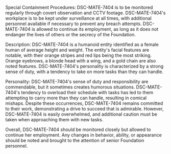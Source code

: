 Special Containment Procedures:
DSC-MATE-7404 is to be monitored regularly through covert observation and CCTV footage. DSC-MATE-7404's workplace is to be kept under surveillance at all times, with additional personnel available if necessary to prevent any breach attempts. DSC-MATE-7404 is allowed to continue its employment, as long as it does not endanger the lives of others or the secrecy of the Foundation.

Description:
DSC-MATE-7404 is a humanoid entity identified as a female human of average height and weight. The entity's facial features are notable, with their orange stripes and red lips being the most striking. Orange eyebrows, a blonde head with a wing, and a gold chain are also noted features. DSC-MATE-7404's personality is characterized by a strong sense of duty, with a tendency to take on more tasks than they can handle.

Personality:
DSC-MATE-7404's sense of duty and responsibility are commendable, but it sometimes creates humorous situations. DSC-MATE-7404's tendency to overload their schedule with tasks has led to them attempting to carry more than they can handle, resulting in comical mishaps. Despite these occurrences, DSC-MATE-7404 remains committed to their work, demonstrating a drive to succeed that is admirable. However, DSC-MATE-7404 is easily overwhelmed, and additional caution must be taken when approaching them with new tasks.

Overall, DSC-MATE-7404 should be monitored closely but allowed to continue her employment. Any changes in behavior, ability, or appearance should be noted and brought to the attention of senior Foundation personnel.